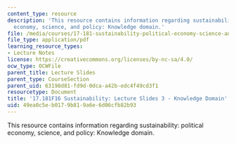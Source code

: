 ```yaml
---
content_type: resource
description: 'This resource contains information regarding sustainability: political
  economy, science, and policy: Knowledge domain.'
file: /media/courses/17-181-sustainability-political-economy-science-and-policy-fall-2016/49ea0c5eb0179b819a6e6d06cfb82b93_MIT17_181F16_Week3.pdf
file_type: application/pdf
learning_resource_types:
- Lecture Notes
license: https://creativecommons.org/licenses/by-nc-sa/4.0/
ocw_type: OCWFile
parent_title: Lecture Slides
parent_type: CourseSection
parent_uid: 63198d81-fd9d-0dca-a42b-edc4f49cd3f1
resourcetype: Document
title: '17.181F16 Sustainability: Lecture Slides 3 - Knowledge Domain'
uid: 49ea0c5e-b017-9b81-9a6e-6d06cfb82b93
---
```

This resource contains information regarding sustainability: political economy, science, and policy: Knowledge domain.